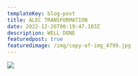 ```yaml
---
templateKey: blog-post
title: ALEC TRANSFORMATION
date: 2022-12-26T06:19:47.103Z
description: WELL DONE
featuredpost: true
featuredimage: /img/copy-of-img_4799.jpg
---
```

![](/img/copy-of-img_4799.jpg)